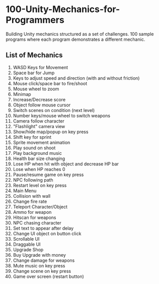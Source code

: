 # 100-Unity-Mechanics-for-Programmers
Building Unity mechanics structured as a set of challenges. 100 sample programs where each program demonstrates a different mechanic.

## List of Mechanics
1. WASD Keys for Movement
2. Space bar for Jump
3. Keys to adjust speed and direction (with and without friction)
4. Mouse click/space bar to fire/shoot
5. Mouse wheel to zoom
6. Minimap
7. Increase/Decrease score
8. Object follow mouse cursor
9. Switch scenes on condition (next level)
10. Number keys/mouse wheel to switch weapons
11. Camera follow character
12. "Flashlight" camera view
13. Show/hide map/popup on key press
14. Shift key for sprint
15. Sprite movement animation
16. Play sound on shoot
17. Play background music
18. Health bar size changing
19. Lose HP when hit with object and decrease HP bar
20. Lose when HP reaches 0
21. Pause/resume game on key press
22. NPC following path
23. Restart level on key press
24. Main Menu
25. Collision with wall
26. Change fire rate
27. Teleport Character/Object
28. Ammo for weapon
29. Hitscan for weapons
30. NPC chasing character
31. Set text to appear after delay
32. Change UI object on button click
33. Scrollable UI
34. Draggable UI
35. Upgrade Shop
36. Buy Upgrade with money
37. Change damage for weapons
38. Mute music on key press
39. Change scene on key press
40. Game over screen (restart button)

